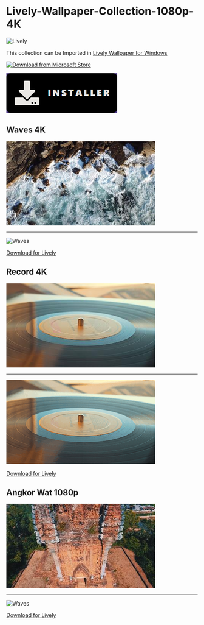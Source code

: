 # Lively-Wallpaper-Collection-1080p-4K

![Lively](https://rocksdanister.github.io/lively/images/logo.png)

This collection can be Imported in [Lively Wallpaper for Windows](https://rocksdanister.github.io/lively/#intro)


[![Download from Microsoft Store](https://getbadgecdn.azureedge.net/images/en-us%20dark.svg)](https://www.microsoft.com/store/productId/9NTM2QC6QWS7)

[![Download from Link](./download.png)](https://github.com/rocksdanister/lively/releases/download/v2.0.3.2/lively_setup_x86_full_v2032.exe)

## Waves 4K

![Waves](./waves.jpg)
________________________________________________________________
![Waves](./waves.gif)

[Download for Lively](https://github.com/djdiox/Lively-Wallpaper-Collection-1080p-4K/raw/main/waves.zip)


## Record 4K

![Waves](./record.jpg)
________________________________________________________________
![Waves](./record.gif)

[Download for Lively](https://github.com/djdiox/Lively-Wallpaper-Collection-1080p-4K/raw/main/4K-Record.zip)

## Angkor Wat 1080p

![Waves](./angkorwat.jpg)
________________________________________________________________
![Waves](./angkorwat.gif)

[Download for Lively](https://github.com/djdiox/Lively-Wallpaper-Collection-1080p-4K/raw/main/1080p-Angkor%20Wat%20%231.zip)